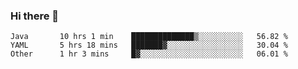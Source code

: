 ### Hi there 👋

<!--
**urzz/urzz** is a ✨ _special_ ✨ repository because its `README.md` (this file) appears on your GitHub profile.

Here are some ideas to get you started:

- 🔭 I’m currently working on ...
- 🌱 I’m currently learning ...
- 👯 I’m looking to collaborate on ...
- 🤔 I’m looking for help with ...
- 💬 Ask me about ...
- 📫 How to reach me: ...
- 😄 Pronouns: ...
- ⚡ Fun fact: ...
-->

<!--START_SECTION:waka-->

```text
Java       10 hrs 1 min    ██████████████▒░░░░░░░░░░   56.82 %
YAML       5 hrs 18 mins   ███████▓░░░░░░░░░░░░░░░░░   30.04 %
Other      1 hr 3 mins     █▓░░░░░░░░░░░░░░░░░░░░░░░   06.01 %
```

<!--END_SECTION:waka-->
